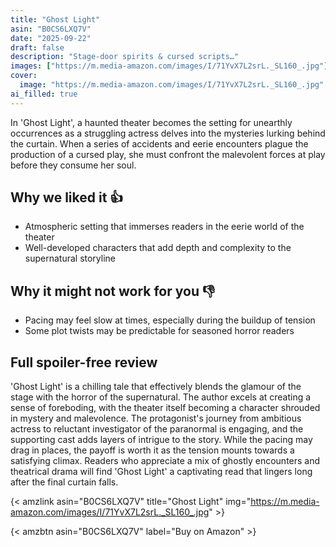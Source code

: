 ```yaml
---
title: "Ghost Light"
asin: "B0CS6LXQ7V"
date: "2025-09-22"
draft: false
description: "Stage-door spirits & cursed scripts…"
images: ["https://m.media-amazon.com/images/I/71YvX7L2srL._SL160_.jpg"]
cover:
  image: "https://m.media-amazon.com/images/I/71YvX7L2srL._SL160_.jpg"
ai_filled: true
---
```


In 'Ghost Light', a haunted theater becomes the setting for unearthly
occurrences as a struggling actress delves into the mysteries lurking behind the
curtain. When a series of accidents and eerie encounters plague the production
of a cursed play, she must confront the malevolent forces at play before they
consume her soul.

## Why we liked it 👍
- Atmospheric setting that immerses readers in the eerie world of the theater
- Well-developed characters that add depth and complexity to the supernatural storyline

## Why it might not work for you 👎
- Pacing may feel slow at times, especially during the buildup of tension
- Some plot twists may be predictable for seasoned horror readers

## Full spoiler-free review
 'Ghost Light' is a chilling tale that effectively blends the glamour of the
stage with the horror of the supernatural. The author excels at creating a sense
of foreboding, with the theater itself becoming a character shrouded in mystery
and malevolence. The protagonist's journey from ambitious actress to reluctant
investigator of the paranormal is engaging, and the supporting cast adds layers
of intrigue to the story. While the pacing may drag in places, the payoff is
worth it as the tension mounts towards a satisfying climax. Readers who
appreciate a mix of ghostly encounters and theatrical drama will find 'Ghost
Light' a captivating read that lingers long after the final curtain falls.

{< amzlink asin="B0CS6LXQ7V" title="Ghost Light" img="https://m.media-amazon.com/images/I/71YvX7L2srL._SL160_.jpg" >}

{< amzbtn asin="B0CS6LXQ7V" label="Buy on Amazon" >}
